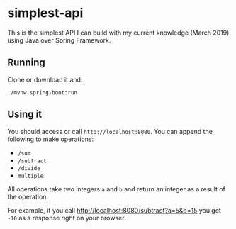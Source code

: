 # simplest-api
This is the simplest API I can build with my current knowledge (March 2019) using Java over Spring Framework.

## Running
Clone or download it and:
```
./mvnw spring-boot:run
```

## Using it
You should access or call `http://localhost:8080`. You can append the following to make operations:

* `/sum`
* `/subtract`
* `/divide`
* `multiple`

All operations take two integers `a` and `b` and return an integer as a result of the operation.

For example, if you call [http://localhost:8080/subtract?a=5&b=15](http://localhost:8080/subtract?a=5&b=15) you get `-10` as a response right on your browser.